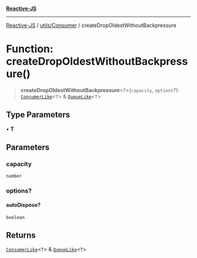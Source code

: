 [**Reactive-JS**](../../../README.md)

***

[Reactive-JS](../../../README.md) / [utils/Consumer](../README.md) / createDropOldestWithoutBackpressure

# Function: createDropOldestWithoutBackpressure()

> **createDropOldestWithoutBackpressure**\<`T`\>(`capacity`, `options`?): [`ConsumerLike`](../../interfaces/ConsumerLike.md)\<`T`\> & [`QueueLike`](../../interfaces/QueueLike.md)\<`T`\>

## Type Parameters

• **T**

## Parameters

### capacity

`number`

### options?

#### autoDispose?

`boolean`

## Returns

[`ConsumerLike`](../../interfaces/ConsumerLike.md)\<`T`\> & [`QueueLike`](../../interfaces/QueueLike.md)\<`T`\>
